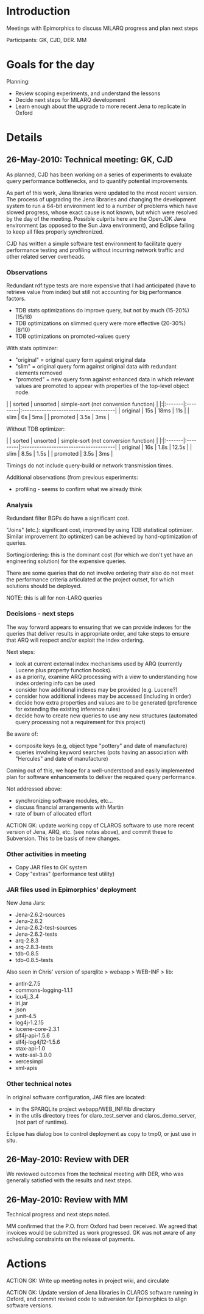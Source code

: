 

# Introduction #

Meetings with Epimorphics to discuss MILARQ progress and plan next steps

Participants: GK, CJD, DER. MM

# Goals for the day #

Planning:
  * Review scoping experiments, and understand the lessons
  * Decide next steps for MILARQ development
  * Learn enough about the upgrade to more recent Jena to replicate in Oxford

# Details #

## 26-May-2010: Technical meeting: GK, CJD ##

As planned, CJD has been working on a series of experiments to evaluate query performance bottlenecks, and to quantify potential improvements.

As part of this work, Jena libraries were updated to the most recent version.  The process of upgrading the Jena libraries and changing the development system to run a 64-bit environment led to a number of problems which have slowed progress, whose exact cause is not known, but which were resolved by the day of the meeting.  Possible culprits here are the OpenJDK Java environment (as opposed to the Sun Java environment), and Eclipse failing to keep all files properly synchronized.

CJD has written a simple software test environment to facilitate query performance testing and profiling without incurring network traffic and other related server overheads.

### Observations ###

Redundant rdf:type tests are more expensive that I had anticipated (have to retrieve value from index) but still not accounting for big performance factors.

  * TDB stats optimizations do improve query, but not by much (15-20%) (15/18)
  * TDB optimizations on slimmed query were more effective (20-30%) (8/10)
  * TDB optimizations on promoted-values query

With stats optimizer:
  * "original" = original query form against original data
  * "slim" = original query form against original data with redundant elements removed
  * "promoted" = new query form against enhanced data in which relevant values are promoted to appear with properties of the top-level object node.

| | sorted | unsorted | simple-sort (not conversion function) |
|:|:-------|:---------|:--------------------------------------|
| original | 15s | 18ms |  11s |
| slim | 6s | 5ms |
| promoted | 3.5s | 3ms |

Without TDB optimizer:

| | sorted | unsorted | simple-sort (not conversion function) |
|:|:-------|:---------|:--------------------------------------|
| original | 16s | 1.8s | 12.5s |
| slim | 8.5s | 1.5s |
| promoted | 3.5s | 3ms |

Timings do not include query-build or network transmission times.

Additional observations (from previous experiments:
  * profiling - seems to confirm what we already think

### Analysis ###

Redundant filter BGPs do have a significant cost.

"Joins" (etc.): significant cost, improved by using TDB statistical optimizer.
Similar improvement (to optimizer) can be achieved by hand-optimization of queries.

Sorting/ordering: this is the dominant cost (for which we don't yet have an engineering solution) for the expensive queries.

There are some queries that do not involve ordering thatr also do not meet the performance criteria articulated at the project outset, for which solutions should be deployed.

NOTE: this is all for non-LARQ queries

### Decisions - next steps ###

The way forward appears to ensuring that we can provide indexes for the queries that deliver results in appropriate order, and take steps to ensure that ARQ will respect and/or exploit the index ordering.

Next steps:
  * look at current external index mechanisms used by ARQ (currently Lucene plus property function hooks).
  * as a priority, examine ARQ processing with a view to understanding how index ordering info can be used
  * consider how additional indexes may be provided (e.g. Lucene?)
  * consider how additional indexes may be accessed (including in order)
  * decide how extra properties and values are to be generated (preference for extending the existing inference rules)
  * decide how to create new queries to use any new structures (automated query processing not a requirement for this project)

Be aware of:
  * composite keys (e.g, object type "pottery" and date of manufacture)
  * queries involving keyword searches (pots having an association with "Hercules" and date of manufacture)

Coming out of this, we hope for a well-understood and easily implemented plan for software enhancements to deliver the required query performance.

Not addressed above:
  * synchronizing software modules, etc...
  * discuss financial arrangements with Martin
  * rate of burn of allocated effort

ACTION GK: update working copy of CLAROS software to use more recent version of Jena, ARQ, etc. (see notes above), and commit these to Subversion.  This to be basis of new changes.

### Other activities in meeting ###

  * Copy JAR files to GK system
  * Copy "extras" (performance test utility)

### JAR files used in Epimorphics' deployment ###

New Jena Jars:
  * Jena-2.6.2-sources
  * Jena-2.6.2
  * Jena-2.6.2-test-sources
  * Jena-2.6.2-tests
  * arq-2.8.3
  * arq-2.8.3-tests
  * tdb-0.8.5
  * tdb-0.8.5-tests

Also seen in Chris' version of sparqlite > webapp > WEB-INF > lib:
  * antlr-2.7.5
  * commons-logging-1.1.1
  * icu4j\_3\_4
  * iri.jar
  * json
  * junit-4.5
  * log4j-1.2.15
  * lucene-core-2.3.1
  * slf4j-api-1.5.6
  * slf4j-log4j12-1.5.6
  * stax-api-1.0
  * wstx-asl-3.0.0
  * xercesimpl
  * xml-apis

### Other technical notes ###

In original software configuration, JAR files are located:
  * in the SPARQLite project webapp/WEB\_INF/lib directory
  * in the utils directory trees for claro\_test\_server and claros\_demo\_server, (not part of runtime).

Eclipse has dialog box to control deployment as copy to tmp0, or just use in situ.

## 26-May-2010: Review with DER ##

We reviewed outcomes from the technical meeting with DER, who was generally satisfied with the results and next steps.

## 26-May-2010: Review with MM ##

Technical progress and next steps noted.

MM confirmed that the P.O. from Oxford had been received.  We agreed that invoices would be submitted as work progressed.  GK was not aware of any scheduling constraints on the release of payments.

# Actions #

ACTION GK: Write up meeting notes in project wiki, and circulate

ACTION GK: Update version of Jena libraries in CLAROS software running in Oxford, and commit revised code to subversion for Epimorphics to align software versions.